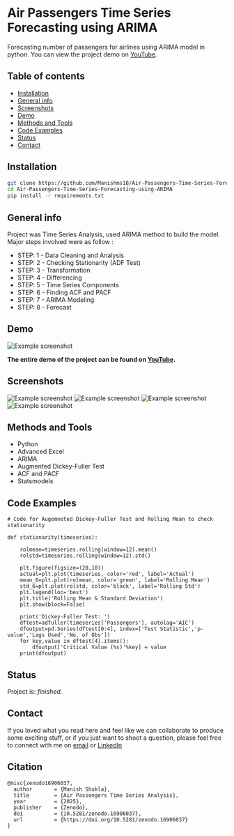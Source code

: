# Air Passengers Time Series Forecasting using ARIMA
Forecasting number of passengers for airlines using ARIMA model in python.
You can view the project demo on [YouTube](https://www.youtube.com/watch?v=zkw2CZEssT8).
   
## Table of contents

* [Installation](#installation)
* [General info](#general-info)
* [Screenshots](#screenshots)
* [Demo](#demo)
* [Methods and Tools](#methods-and-tools)
* [Code Examples](#code-examples)
* [Status](#status)
* [Contact](#contact)

## Installation
```bash
git clone https://github.com/Manishms18/Air-Passengers-Time-Series-Forecasting-using-ARIMA.git
cd Air-Passengers-Time-Series-Forecasting-using-ARIMA
pip install -r requirements.txt
```

## General info

Project was Time Series Analysis, used ARIMA method to build the model.
Major steps involved were as follow :                                 
* STEP: 1 - Data Cleaning and Analysis
* STEP: 2 - Checking Stationarity (ADF Test) 
* STEP: 3 - Transformation  
* STEP: 4 - Differencing
* STEP: 5 - Time Series Components 
* STEP: 6 - Finding ACF and PACF
* STEP: 7 - ARIMA Modeling 
* STEP: 8 - Forecast

## Demo

![Example screenshot](./images/Demo.gif)

**The entire demo of the project can be found on [YouTube](https://www.youtube.com/watch?v=zkw2CZEssT8).**

## Screenshots

![Example screenshot](./images/Image1.png)
![Example screenshot](./images/Image2.png)
![Example screenshot](./images/Image3.png)
![Example screenshot](./images/Image4.png)

## Methods and Tools
* Python 
* Advanced Excel
* ARIMA 
* Augmented Dickey-Fuller Test
* ACF and PACF
* Statsmodels

## Code Examples

````
# Code for Augemneted Dickey-Fuller Test and Rolling Mean to check stationarity  

def stationarity(timeseries):
    
    rolmean=timeseries.rolling(window=12).mean()
    rolstd=timeseries.rolling(window=12).std()
    
    plt.figure(figsize=(20,10))
    actual=plt.plot(timeseries, color='red', label='Actual')
    mean_6=plt.plot(rolmean, color='green', label='Rolling Mean') 
    std_6=plt.plot(rolstd, color='black', label='Rolling Std')
    plt.legend(loc='best')
    plt.title('Rolling Mean & Standard Deviation')
    plt.show(block=False)
    
    print('Dickey-Fuller Test: ')
    dftest=adfuller(timeseries['Passengers'], autolag='AIC')
    dfoutput=pd.Series(dftest[0:4], index=['Test Statistic','p-value','Lags Used','No. of Obs'])
    for key,value in dftest[4].items():
        dfoutput['Critical Value (%s)'%key] = value
    print(dfoutput)

````

## Status
Project is: _finished_.

## Contact
If you loved what you read here and feel like we can collaborate to produce some exciting stuff, or if you
just want to shoot a question, please feel free to connect with me on 
<a href="mailto:manishshukla.ms18@gmail.com">email</a> or 
<a href="https://www.linkedin.com/in/manishshukla-ms/" target="_blank">LinkedIn</a>


## Citation
````
@misc{zenodo16906037,
  author       = {Manish Shukla},
  title        = {Air Passengers Time Series Analysis},
  year         = {2025},
  publisher    = {Zenodo},
  doi          = {10.5281/zenodo.16906037},
  url          = {https://doi.org/10.5281/zenodo.16906037}
}
````

